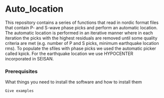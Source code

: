 # Auto_location
This repository contains a series of functions that read in nordic format files that contain P- and S-wave phase picks and perform an automatic location. The automatic location is performed in an iterative manner where in each iteration the picks with the highest residuals are removed until some quality criteria are met (e.g. number of P and S picks, minimum earthquake location rms). To populate the sfiles with phase picks we used the automatic picker called kpick. For the earthquake location we use HYPOCENTER incorporated in SEISAN.

### Prerequisites

What things you need to install the software and how to install them

```
Give examples
```
